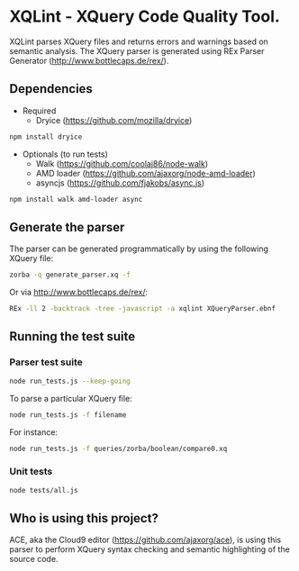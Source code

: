 XQLint - XQuery Code Quality Tool.
============================

XQLint parses XQuery files and returns errors and warnings based on semantic analysis.
The XQuery parser is generated using REx Parser Generator (http://www.bottlecaps.de/rex/).

Dependencies
-----------
* Required
    * Dryice (https://github.com/mozilla/dryice)

```bash
npm install dryice
```
* Optionals (to run tests)
    * Walk (https://github.com/coolaj86/node-walk)
    * AMD loader (https://github.com/ajaxorg/node-amd-loader)
    * asyncjs (https://github.com/fjakobs/async.js)

```bash
npm install walk amd-loader async
```
Generate the parser
-----------
The parser can be generated programmatically by using the following XQuery file:
```bash
zorba -q generate_parser.xq -f
```
Or via http://www.bottlecaps.de/rex/:
```bash
REx -ll 2 -backtrack -tree -javascript -a xqlint XQueryParser.ebnf
```

Running the test suite
-----------
### Parser test suite
```bash
node run_tests.js --keep-going
```

To parse a particular XQuery file:

```bash
node run_tests.js -f filename
```
For instance:
```bash
node run_tests.js -f queries/zorba/boolean/compare0.xq
```

### Unit tests
```bash
node tests/all.js
```

Who is using this project?
-----------
ACE, aka the Cloud9 editor (https://github.com/ajaxorg/ace), is using this parser to perform XQuery syntax checking and semantic highlighting of the source code. 


